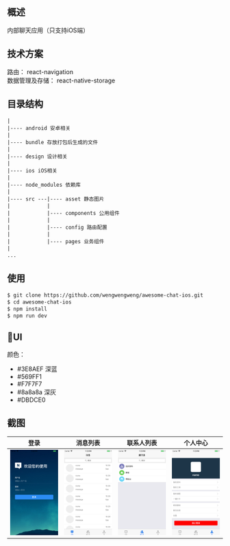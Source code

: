 ## 概述
内部聊天应用（只支持iOS端）

## 技术方案
路由： react-navigation  
数据管理及存储： react-native-storage

## 目录结构
```
|
|---- android 安卓相关
|
|---- bundle 存放打包后生成的文件
|
|---- design 设计相关
|
|---- ios iOS相关
|
|---- node_modules 依赖库
|
|---- src ---|---- asset 静态图片
|            |
|            |---- components 公用组件
|            |
|            |---- config 路由配置
|            |
|            |---- pages 业务组件
|
...
```
## 使用
```
$ git clone https://github.com/wengwengweng/awesome-chat-ios.git
$ cd awesome-chat-ios
$ npm install
$ npm run dev
```
## UI
颜色：
- #3E8AEF 深蓝
- #569FF1
- #F7F7F7
- #8a8a8a 深灰
- #DBDCE0

## 截图

| 登录 | 消息列表 | 联系人列表 | 个人中心 |
| ---- | ---- | ---- | ---- |
| ![image](img/login.png) | ![image](img/message.png) | ![image](img/friend.png) | ![image](img/user.png) |